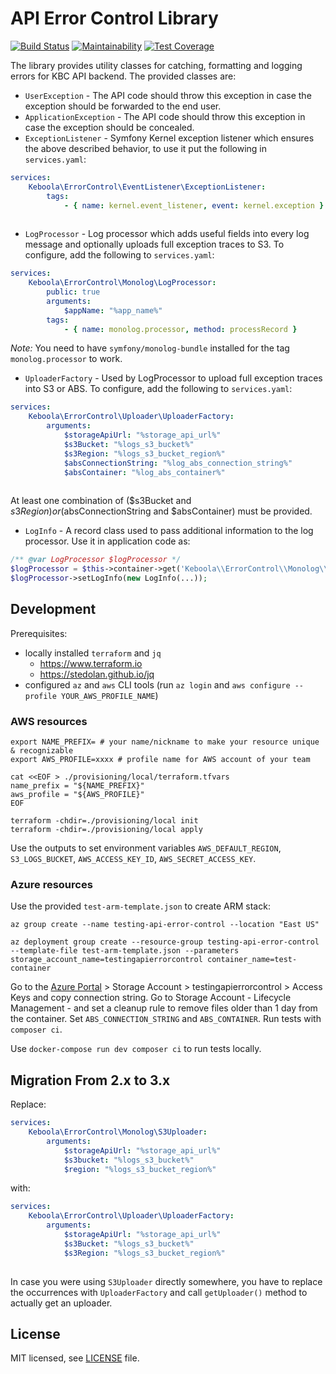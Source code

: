 # API Error Control Library 
[![Build Status](https://travis-ci.com/keboola/api-error-control.svg?branch=master)](https://travis-ci.com/keboola/api-error-control)
[![Maintainability](https://api.codeclimate.com/v1/badges/8209d9ce388376d24cf8/maintainability)](https://codeclimate.com/github/keboola/api-error-control/maintainability)
[![Test Coverage](https://api.codeclimate.com/v1/badges/8209d9ce388376d24cf8/test_coverage)](https://codeclimate.com/github/keboola/api-error-control/test_coverage)

The library provides utility classes for catching, formatting and logging errors for KBC API backend.
The provided classes are:

- `UserException` - The API code should throw this exception in case the exception should be forwarded to the end user. 
- `ApplicationException` - The API code should throw this exception in case the exception should be concealed. 
- `ExceptionListener` - Symfony Kernel exception listener which ensures the above described behavior, to use it put 
the following in `services.yaml`:
```yaml
services:
    Keboola\ErrorControl\EventListener\ExceptionListener:
        tags:
            - { name: kernel.event_listener, event: kernel.exception }
    
```
- `LogProcessor` - Log processor which adds useful fields into every log message and optionally uploads full 
exception traces to S3. To configure, add the following to `services.yaml`:
```yaml
services:
    Keboola\ErrorControl\Monolog\LogProcessor:
        public: true
        arguments:
            $appName: "%app_name%"
        tags:
            - { name: monolog.processor, method: processRecord }
```
_Note:_ You need to have `symfony/monolog-bundle` installed for the tag `monolog.processor` to work.  
- `UploaderFactory` - Used by LogProcessor to upload full exception traces into S3 or ABS. To configure, add the following 
to `services.yaml`:
```yaml
services:
    Keboola\ErrorControl\Uploader\UploaderFactory:
        arguments:
            $storageApiUrl: "%storage_api_url%"
            $s3Bucket: "%logs_s3_bucket%"
            $s3Region: "%logs_s3_bucket_region%"
            $absConnectionString: "%log_abs_connection_string%"
            $absContainer: "%log_abs_container%"
        
```
At least one combination of ($s3Bucket and $s3Region) or ($absConnectionString and $absContainer) must be provided. 

- `LogInfo` - A record class used to pass additional information to the log processor. Use it in application code as:
```php
/** @var LogProcessor $logProcessor */
$logProcessor = $this->container->get('Keboola\\ErrorControl\\Monolog\\LogProcessor');
$logProcessor->setLogInfo(new LogInfo(...));
```

## Development

Prerequisites:
* locally installed `terraform` and `jq`
    * https://www.terraform.io
    * https://stedolan.github.io/jq
* configured `az` and `aws` CLI tools (run `az login` and `aws configure --profile YOUR_AWS_PROFILE_NAME`)

### AWS resources

```shell
export NAME_PREFIX= # your name/nickname to make your resource unique & recognizable
export AWS_PROFILE=xxxx # profile name for AWS account of your team

cat <<EOF > ./provisioning/local/terraform.tfvars
name_prefix = "${NAME_PREFIX}"
aws_profile = "${AWS_PROFILE}"
EOF

terraform -chdir=./provisioning/local init
terraform -chdir=./provisioning/local apply
```
Use the outputs to set environment variables
`AWS_DEFAULT_REGION`, `S3_LOGS_BUCKET`, `AWS_ACCESS_KEY_ID`, `AWS_SECRET_ACCESS_KEY`.

### Azure resources
Use the provided `test-arm-template.json` to create ARM stack:

    az group create --name testing-api-error-control --location "East US"

    az deployment group create --resource-group testing-api-error-control --template-file test-arm-template.json --parameters storage_account_name=testingapierrorcontrol container_name=test-container

Go to the [Azure Portal](https://portal.azure.com/) > Storage Account > testingapierrorcontrol > Access Keys and copy connection string. 
Go to Storage Account - Lifecycle Management - and set a cleanup rule to remove files older than 1 day from the container.
Set  `ABS_CONNECTION_STRING` and `ABS_CONTAINER`. Run tests with `composer ci`. 

Use `docker-compose run dev composer ci` to run tests locally.

## Migration From 2.x to 3.x
Replace:

```yaml
services:
    Keboola\ErrorControl\Monolog\S3Uploader:
        arguments:
            $storageApiUrl: "%storage_api_url%"
            $s3bucket: "%logs_s3_bucket%"
            $region: "%logs_s3_bucket_region%"
```

with:
 
```yaml
services:
    Keboola\ErrorControl\Uploader\UploaderFactory:
        arguments:
            $storageApiUrl: "%storage_api_url%"
            $s3Bucket: "%logs_s3_bucket%"
            $s3Region: "%logs_s3_bucket_region%"
        
```

In case you were using `S3Uploader` directly somewhere, you have to replace the occurrences with `UploaderFactory` 
and call `getUploader()` method to actually get an uploader.

## License

MIT licensed, see [LICENSE](./LICENSE) file.
